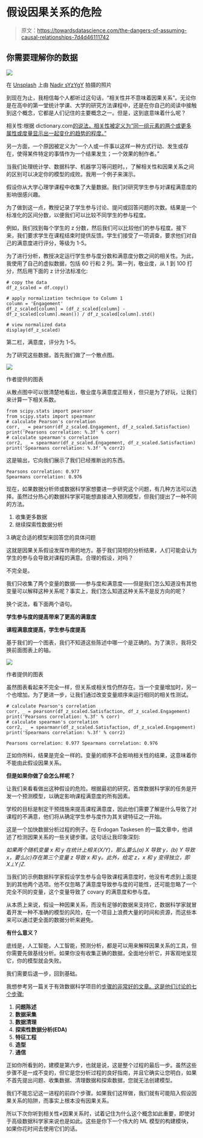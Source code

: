 # 假设因果关系的危险

> 原文：<https://towardsdatascience.com/the-dangers-of-assuming-causal-relationships-7d4d46111742>

## 你需要理解你的数据

![](img/f58557715a6aa1045030c0ea73bc9504.png)

在 [Unsplash](https://unsplash.com/s/photos/cause?utm_source=unsplash&utm_medium=referral&utm_content=creditCopyText) 上由 [Nadir sYzYgY](https://unsplash.com/@nadir_syzygy?utm_source=unsplash&utm_medium=referral&utm_content=creditCopyText) 拍摄的照片

到现在为止，我相信每个人都听过这句话，“相关性并不意味着因果关系”。无论你是在高中的第一堂统计学课、大学的研究方法课程中，还是在你自己的阅读中接触到这个概念，它都是人们记住的主要概念之一。但是，这到底意味着什么呢？

相关性:根据 dictionary.com[的说法，相关性被定义为“同一组元素的两个或更多属性或度量显示出一起变化的趋势的程度。”](https://www.dictionary.com/browse/correlation)

另一方面，一个原因被定义为“一个人或一件事以这样一种方式行动、发生或存在，使得某件特定的事情作为一个结果发生；一个效果的制作者。”

当我们处理统计学、数据科学、机器学习等问题时。，了解相关性和因果关系之间的区别可以决定你的模型的成败。我用一个例子来演示。

假设你从大学心理学课程中收集了大量数据。我们对研究学生参与对课程满意度的影响很感兴趣。

为了做到这一点，教授记录了学生参与讨论、提问或回答问题的次数。结果是一个标准化的区间分数，以便我们可以比较不同学生的参与程度。

例如，我们找到每个学生的 z 分数，然后我们可以比较他们的参与程度。接下来，我们要求学生在课程结束时提供反馈。学生们接受了一项调查，要求他们对自己的满意度进行评分，等级为 1-5。

为了进行分析，教授决定运行学生参与度分数和满意度分数之间的相关性。为此，我使用了自己的虚拟数据，包括 60 行和 2 列。第一列，敬业度，从 1 到 100 打分，然后用下面的 z 计分法标准化:

```
# copy the data
df_z_scaled = df.copy()

# apply normalization technique to Column 1
column = 'Engagement'
df_z_scaled[column] = (df_z_scaled[column] - df_z_scaled[column].mean()) / df_z_scaled[column].std()    

# view normalized data  
display(df_z_scaled)
```

第二栏，满意度，评分为 1-5。

为了研究这些数据，首先我们做了一个散点图。

![](img/2d1f457193404e48f77499d9d74bb1e8.png)

作者提供的图表

从散点图中可以很清楚地看出，敬业度与满意度正相关，但只是为了好玩，让我们来计算一下相关系数。

```
from scipy.stats import pearsonr
from scipy.stats import spearmanr
# calculate Pearson's correlation
corr, _ = pearsonr(df_z_scaled.Engagement, df_z_scaled.Satisfaction)
print('Pearsons correlation: %.3f' % corr)
# calculate spearman's correlation
corr2, _ = spearmanr(df_z_scaled.Engagement, df_z_scaled.Satisfaction)
print('Spearmans correlation: %.3f' % corr2)
```

这是输出，它向我们展示了我们已经推断出的东西。

```
Pearsons correlation: 0.977
Spearmans correlation: 0.976
```

现在，如果数据分析师或数据科学家想要进一步研究这个问题，有几种方法可以选择。虽然过分热心的数据科学家可能想直接进入预测模型，但我们提出了一种不同的方法。

1.  收集更多数据
2.  继续探索性数据分析

3.确定合适的模型来回答您的具体问题

这就是因果关系假设发挥作用的地方。基于我们简短的分析结果，人们可能会认为学生的参与会导致对课程的满意。合理的假设，对吗？

不完全是。

我们只收集了两个变量的数据——参与度和满意度——但是我们怎么知道没有其他变量可以解释这种关系呢？事实上，我们怎么知道这种关系不是反方向的呢？

换个说法，看下面两个语句。

**学生参与度的提高带来了更高的满意度**

**课程满意度提高，学生参与度提高**

基于我们的一个图表，我们不知道这些陈述中哪一个是正确的。为了演示，我将交换前面图表上的轴。

![](img/c1e140d0318171913bd07c98ade23673.png)

作者提供的图表

虽然图表看起来不完全一样，但关系或相关性仍然存在。当一个变量增加时，另一个也增加。为了更进一步，让我们通过改变变量顺序来运行相同的相关性测试。

```
# calculate Pearson's correlation
corr, _ = pearsonr(df_z_scaled.Satisfaction, df_z_scaled.Engagement)
print('Pearsons correlation: %.3f' % corr)
# calculate spearman's correlation
corr2, _ = spearmanr(df_z_scaled.Satisfaction, df_z_scaled.Engagement)
print('Spearmans correlation: %.3f' % corr2)

Pearsons correlation: 0.977 Spearmans correlation: 0.976
```

正如你所料，结果是完全一样的。变量的顺序不会影响相关性的结果，这意味着你不能由此假设因果关系。

**但是如果你做了会怎么样呢？**

让我们来看看做出这种假设的危险。根据最初的研究，首席数据科学家的任务是开发一个预测模型，以确定影响课程满意度的所有因素。

学校的目标是制定干预措施来提高课程满意度，因此他们需要了解是什么导致了对课程的不满意，他们将从确定学生参与度作为其关键特征之一开始。

这是一个加快数据分析过程的例子。在 Erdogan Taskesen 的一篇文章中，他讲述了检测因果关系的一些关键步骤。这句话让我印象深刻:

*如果两个随机变量 x 和 y 在统计上相关(X/Y)，那么要么(a) X 导致 y，(b) Y 导致 x，要么(c)存在第三个变量 z 导致 x 和 y。此外，给定 z，x 和 y 变得独立，即 X⊥Y∣Z.*

当我们的示例数据科学家假设学生参与会导致课程满意度时，他没有考虑到上面提到的其他两个选项。他不仅忽略了满意度导致参与度的可能性，还可能忽略了一个完全不同的变量，这个变量导致了 covary 的满意度和参与度。

从本质上来说，假设一种因果关系，而没有足够的数据来支持它，数据科学家就冒着开发一种不准确的模型的风险，在一个项目上浪费大量的时间和资源，而这些本来可以通过更全面的数据分析来避免。

**有什么意义？**

底线是，人工智能，人工智能，预测分析，都是可以用来解释因果关系的工具，但你需要先做基线分析。如果你没有收集正确的数据，全面地分析它，并客观地呈现它，你的模型就会失败。

我们需要后退一步，回到基础。

我想参考另一篇关于有效数据科学项目的[步骤的非常好的文章。这是他们讨论的七个步骤:](/7-steps-to-a-successful-data-science-project-b452a9b57149)

1.  **问题陈述**
2.  **数据采集**
3.  **数据清理**
4.  **探索性数据分析(EDA)**
5.  **特征工程**
6.  **造型**
7.  **通信**

正如你所看到的，建模是第六步，也就是说，这是整个过程的最后一步。虽然这些步骤不是一成不变的，但它是您分析过程的良好指南，并且它确实让您明白，如果不首先提出问题、收集数据、清理数据和探索数据，您就无法创建模型。

我们不能忘记这一进程的前四个步骤。如果我们这样做，我们就有可能陷入假设因果关系的陷阱，而事实上根本没有因果关系。

所以下次你听到相关性≠因果关系时，试着记住为什么这个概念如此重要，即使对于高级数据科学家来说也是如此。这些是你下一个伟大的 ML 模型的构建模块，如果你花时间去使用它们的话。